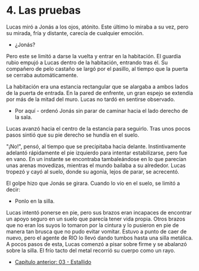 # 4. Las pruebas

Lucas miró a Jonás a los ojos, atónito. Este último lo miraba a su vez, pero su mirada, fría y distante, carecía de cualquier emoción.

- ¿Jonás?

Pero este se limitó a darse la vuelta y entrar en la habitación. El guardia rubio empujó a Lucas dentro de la habitación, entrando tras él. Su compañero de pelo castaño se largó por el pasillo, al tiempo que la puerta se cerraba automáticamente.

La habitación era una estancia rectangular que se alargaba a ambos lados de la puerta de entrada. En la pared de enfrente, un gran espejo se extendía por más de la mitad del muro. Lucas no tardó en sentirse observado.

- Por aquí - ordenó Jonás sin parar de caminar hacia el lado derecho de la sala.

Lucas avanzó hacia el centro de la estancia para seguirlo. Tras unos pocos pasos sintió que su pie derecho se hundía en el suelo.

"¡No!", pensó, al tiempo que se precipitaba hacia delante. Instintivamente adelantó rápidamente el pie izquierdo para intentar estabilizarse, pero fue en vano. En un instante se encontraba tambaleándose en lo que parecían unas arenas movedizas, mientras el mundo bailaba a su alrededor. Lucas tropezó y cayó al suelo, donde su agonía, lejos de parar, se acrecentó.

El golpe hizo que Jonás se girara. Cuando lo vio en el suelo, se limitó a decir:

- Ponlo en la silla.

Lucas intentó ponerse en pie, pero sus brazos eran incapaces de encontrar un apoyo seguro en un suelo que parecía tener vida propia. Otros brazos que no eran los suyos lo tomaron por la cintura y lo pusieron en pie de manera tan brusca que no pudo evitar vomitar. Estuvo a punto de caer de nuevo, pero el agente de RIO lo llevó dando tumbos hasta una silla metálica. A pocos pasos de esta, Lucas comenzó a pisar sobre firme y se abalanzó sobre la silla. El frío tacto del metal recorrió su cuerpo como un rayo.

- [Capítulo anterior: 03 - Estallido](c03_estallido.md)

